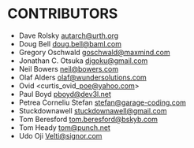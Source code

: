 # CONTRIBUTORS

- Dave Rolsky <autarch@urth.org>
- Doug Bell <doug.bell@baml.com>
- Gregory Oschwald <goschwald@maxmind.com>
- Jonathan C. Otsuka <djgoku@gmail.com>
- Neil Bowers <neil@bowers.com>
- Olaf Alders <olaf@wundersolutions.com>
- Ovid <curtis\_ovid\_poe@yahoo.com>
- Paul Boyd <pboyd@dev3l.net>
- Petrea Corneliu Stefan <stefan@garage-coding.com>
- Stuckdownawell <stuckdownawell@gmail.com>
- Tom Beresford <tom.beresford@bskyb.com>
- Tom Heady <tom@punch.net>
- Udo Oji <Velti@signor.com>

